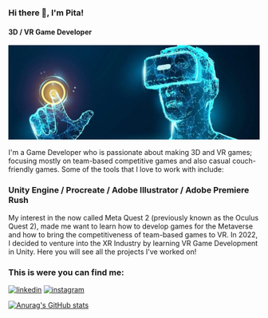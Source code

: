 ### Hi there 👋, I'm Pita!
#### 3D / VR Game Developer


![3D / VR Game Developer](https://github.com/itspitaman/itspitaman/blob/main/vr%20banner.jpg)


I'm a Game Developer who is passionate about making 3D and VR games; focusing mostly on team-based competitive games and also casual couch-friendly games. Some of the tools that I love to work with include:

### Unity Engine / Procreate / Adobe Illustrator / Adobe Premiere Rush

My interest in the now called Meta Quest 2 (previously known as the Oculus Quest 2), made me want to learn how to develop games for the Metaverse and how to bring the competitiveness of team-based games to VR. In 2022, I decided to venture into the XR Industry by learning VR Game Development in Unity. Here you will see all the projects I've worked on!

### This is were you can find me:

[<img src='https://cdn.jsdelivr.net/npm/simple-icons@3.0.1/icons/linkedin.svg' alt='linkedin' height='40'>](https://www.linkedin.com/in/petter-vazquez-b000321a0/)
[<img src='https://cdn.jsdelivr.net/npm/simple-icons@3.0.1/icons/instagram.svg' alt='instagram' height='40'>](https://www.instagram.com/itsmepitaman/)


[![Anurag's GitHub stats](https://github-readme-stats.vercel.app/api?username=itspitaman)](https://github.com/anuraghazra/github-readme-stats)
